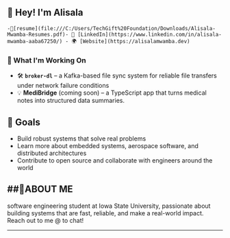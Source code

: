##  👋 Hey! I'm Alisala

    -🔗[resume](file:///C:/Users/TechGift%20Foundation/Downloads/Alisala-Mwamba-Resumes.pdf)- 🔗 [LinkedIn](https://www.linkedin.com/in/alisala-mwamba-aaba67250/) - 🌍 [Website](https://alisalamwamba.dev)
### 🚀 What I'm Working On

- 🛠 **`broker-dl`** – a Kafka-based file sync system for reliable file transfers under network failure conditions
- 💡 **MediBridge** (coming soon) – a TypeScript app that turns medical notes into structured data summaries.

## 🎯 Goals

- Build robust systems that solve real problems
- Learn more about embedded systems, aerospace software, and distributed architectures
- Contribute to open source and collaborate with engineers around the world

##🙅ABOUT ME
-------------------------------                                     
software engineering student at Iowa State University,
passionate about building systems that are fast, reliable, and make a real-world impact. 
Reach out to me @ to chat!



---
<!--
**Mwambama/Mwambama** is a ✨ _special_ ✨ repository because its `README.md` (this file) appears on your GitHub profile.

Here are some ideas to get you started:

- 🔭 I’m currently working on ...
- 🌱 I’m currently learning ...
- 👯 I’m looking to collaborate on ...
- 🤔 I’m looking for help with ...
- 💬 Ask me about ...
- 📫 How to reach me: ...
- 😄 Pronouns: ...
- ⚡ Fun fact: ...
-->
